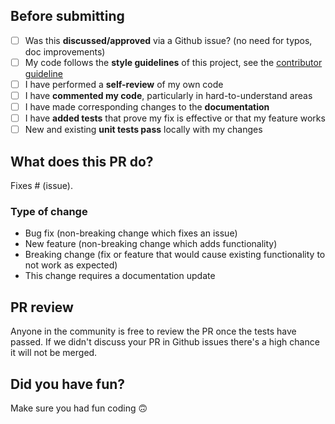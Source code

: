 ## Before submitting

- [ ] Was this **discussed/approved** via a Github issue? (no need for typos, doc improvements)
- [ ] My code follows the **style guidelines** of this project, see the [contributor guideline](https://github.com/Borda/BIRL/blob/master/.github/CONTRIBUTING.md)
- [ ] I have performed a **self-review** of my own code
- [ ] I have **commented my code**, particularly in hard-to-understand areas
- [ ] I have made corresponding changes to the **documentation**
- [ ] I have **added tests** that prove my fix is effective or that my feature works
- [ ] New and existing **unit tests pass** locally with my changes

## What does this PR do?

<!-- Please include a summary of the change and which issue is fixed. Please also include relevant motivation and context. List any dependencies that are required for this change. -->

Fixes # (issue).

### Type of change

<!-- Please delete options that are not relevant. -->

- Bug fix (non-breaking change which fixes an issue)
- New feature (non-breaking change which adds functionality)
- Breaking change (fix or feature that would cause existing functionality to not work as expected)
- This change requires a documentation update

## PR review

Anyone in the community is free to review the PR once the tests have passed.
If we didn't discuss your PR in Github issues there's a high chance it will not be merged.

## Did you have fun?

Make sure you had fun coding 🙃
